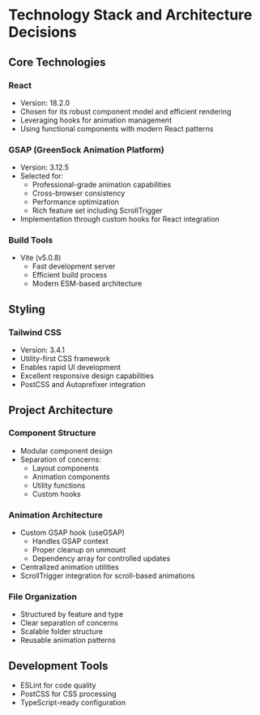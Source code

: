 # Technology Stack and Architecture Decisions

## Core Technologies

### React
- Version: 18.2.0
- Chosen for its robust component model and efficient rendering
- Leveraging hooks for animation management
- Using functional components with modern React patterns

### GSAP (GreenSock Animation Platform)
- Version: 3.12.5
- Selected for:
  - Professional-grade animation capabilities
  - Cross-browser consistency
  - Performance optimization
  - Rich feature set including ScrollTrigger
- Implementation through custom hooks for React integration

### Build Tools
- Vite (v5.0.8)
  - Fast development server
  - Efficient build process
  - Modern ESM-based architecture

## Styling
### Tailwind CSS
- Version: 3.4.1
- Utility-first CSS framework
- Enables rapid UI development
- Excellent responsive design capabilities
- PostCSS and Autoprefixer integration

## Project Architecture

### Component Structure
- Modular component design
- Separation of concerns:
  - Layout components
  - Animation components
  - Utility functions
  - Custom hooks

### Animation Architecture
- Custom GSAP hook (useGSAP)
  - Handles GSAP context
  - Proper cleanup on unmount
  - Dependency array for controlled updates
- Centralized animation utilities
- ScrollTrigger integration for scroll-based animations

### File Organization
- Structured by feature and type
- Clear separation of concerns
- Scalable folder structure
- Reusable animation patterns

## Development Tools
- ESLint for code quality
- PostCSS for CSS processing
- TypeScript-ready configuration
